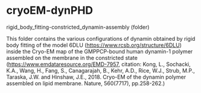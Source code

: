 # cryoEM-dynPHD

rigid_body_fitting-constricted_dynamin-assembly (folder)

This folder contains the various configurations of dynamin obtained by rigid body fitting of the 
model 6DLU (https://www.rcsb.org/structure/6DLU) inside the Cryo-EM map of the GMPPCP-bound human dynamin-1 
polymer assembled on the membrane in the constricted state (https://www.emdataresource.org/EMD-7957, citation: Kong, L., Sochacki, K.A., Wang, H., Fang, S., Canagarajah, B., Kehr, A.D., Rice, W.J., Strub, M.P., Taraska, J.W. and Hinshaw, J.E., 2018. Cryo-EM of the dynamin polymer assembled on lipid membrane. Nature, 560(7717), pp.258-262.) 
